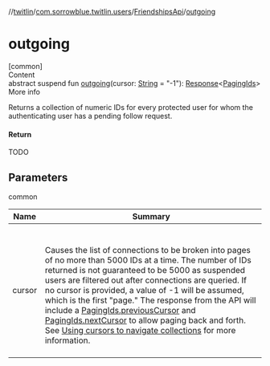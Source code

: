 //[twitlin](../../index.md)/[com.sorrowblue.twitlin.users](../index.md)/[FriendshipsApi](index.md)/[outgoing](outgoing.md)



# outgoing  
[common]  
Content  
abstract suspend fun [outgoing](outgoing.md)(cursor: [String](https://kotlinlang.org/api/latest/jvm/stdlib/kotlin/-string/index.html) = "-1"): [Response](../../com.sorrowblue.twitlin.client/-response/index.md)<[PagingIds](../-paging-ids/index.md)>  
More info  


Returns a collection of numeric IDs for every protected user for whom the authenticating user has a pending follow request.



#### Return  


TODO



## Parameters  
  
common  
  
|  Name|  Summary| 
|---|---|
| <a name="com.sorrowblue.twitlin.users/FriendshipsApi/outgoing/#kotlin.String/PointingToDeclaration/"></a>cursor| <a name="com.sorrowblue.twitlin.users/FriendshipsApi/outgoing/#kotlin.String/PointingToDeclaration/"></a><br><br>Causes the list of connections to be broken into pages of no more than 5000 IDs at a time. The number of IDs returned is not guaranteed to be 5000 as suspended users are filtered out after connections are queried. If no cursor is provided, a value of -1 will be assumed, which is the first "page." The response from the API will include a [PagingIds.previousCursor](../-paging-ids/previous-cursor.md) and [PagingIds.nextCursor](../-paging-ids/next-cursor.md) to allow paging back and forth. See [Using cursors to navigate collections](https://developer.twitter.com/en/docs/basics/cursoring) for more information.<br><br>
  
  



